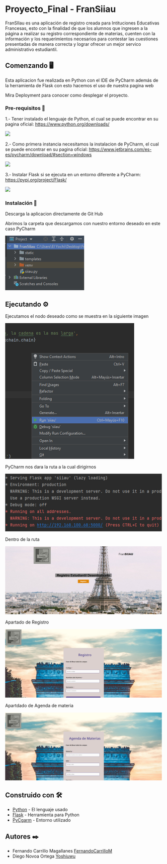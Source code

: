 # Proyecto_Final - FranSiiau

FranSIIau es una aplicación de registro creada para Intituciones Educativas Francesas, esto con la finalidad de que los alumnos que ingresen a la página a realizar su registro correspondiente de materias, cuenten con la información y los requerimientos necesarios para contestar las cuestiones presentadas de manera correcta y lograr ofrecer un mejor servico administrativo estudiantil.

## Comenzando 🖥️
Esta aplicacion fue realizada en Python con el IDE de PyCharm además de la herramienta de Flask con esto hacemos el uso de nuestra pagina web

Mira Deployment para conocer como desplegar el proyecto.
### Pre-requisitos 📓
1.- Tener instalado el lenguaje de Python, el cual se puede encontrar en su pagina oficial: https://www.python.org/downloads/

<img src="https://user-images.githubusercontent.com/84459707/123178112-29dec380-d44c-11eb-803b-b6b25f57728d.png"/>

2.- Como primera instancia necesitamos la instalacion de PyCharm, el cual se puede encontrar en su pagina oficial: https://www.jetbrains.com/es-es/pycharm/download/#section=windows

<img src="https://user-images.githubusercontent.com/84459707/123177329-b12b3780-d44a-11eb-8e94-d409bf89d613.png"/>

3.- Instalar Flask si se ejecuta en un entorno diferente a PyCharm: https://pypi.org/project/Flask/

<img src="https://user-images.githubusercontent.com/84459707/123177904-c6549600-d44b-11eb-9ff6-0984b3ed04cf.png"/>

### Instalación 🔧

Descarga la aplicacion directamente de Git Hub

Abrimos la carpeta que descargamos con nuestro entorno deseado en este caso PyCharm

![Image text](https://github.com/FernandoCarrilloM/Proyecto_Final/blob/master/1.jpeg) 

## Ejecutando ⚙️

Ejecutamos el nodo deseado como se muestra en la siguiente imagen 

![Image text](https://github.com/FernandoCarrilloM/Proyecto_Final/blob/master/2.jpeg)

PyCharm nos dara la ruta a la cual dirigirnos

![Image text](https://github.com/FernandoCarrilloM/Proyecto_Final/blob/master/3.jpeg)

Dentro de la ruta

![Image text](https://github.com/FernandoCarrilloM/Proyecto_Final/blob/master/4.jpeg)

Apartado de Registro

![Image text](https://github.com/FernandoCarrilloM/Proyecto_Final/blob/master/5.jpeg)

Apartdado de Agenda de materia

![Image text](https://github.com/FernandoCarrilloM/Proyecto_Final/blob/master/6.jpeg)

## Construido con 🛠️
  - [Python](https://www.python.org/downloads/) - El lenguaje usado
  - [Flask](https://pypi.org/project/Flask/) - Herramienta para Python
  - [PyCgarm](https://www.jetbrains.com/es-es/pycharm/download/#section=windows) - Entorno utilizado
## Autores ✒️
  - Fernando Carrillo Magallanes [FernandoCarrilloM](https://github.com/FernandoCarrilloM)
  - Diego Novoa Ortega [Yoshiuwu](https://github.com/Yoshiuwu)
